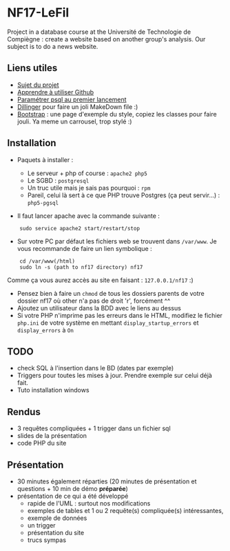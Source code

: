 # NF17-LeFil
Project in a database course at the Université de Technologie de Compiègne : create a website based on another group's analysis. Our subject is to do a news website.

## Liens utiles
* [Sujet du projet](http://nf17.crzt.fr/www/co/sujet5_leo.html)
* [Apprendre à utiliser Github](https://humantalks.com/talks/620-git-vous-ne-pourrez-plus-vous-en-passer)
* [Paramétrer psql au premier lancement](http://stackoverflow.com/questions/1471571/how-to-configure-postgresql-for-the-first-time)
* [Dillinger](http://dillinger.io/) pour faire un joli MakeDown file :)
* [Bootstrap](http://getbootstrap.com/examples/theme/) : une page d'exemple du style, copiez les classes pour faire jouli. Ya meme un carrousel, trop stylé :)

## Installation
* Paquets à installer :
	* Le serveur + php of course : `apache2 php5`
	* Le SGBD : `postgresql`
	* Un truc utile mais je sais pas pourquoi : `rpm`
	* Pareil, celui là sert à ce que PHP trouve Postgres (ça peut servir...) : `php5-pgsql`

* Il faut lancer apache avec la commande suivante :
```
	sudo service apache2 start/restart/stop
```

* Sur votre PC par défaut les fichiers web se trouvent dans `/var/www`. Je vous recommande de faire un lien symbolique :
```
	cd /var/www(/html)
	sudo ln -s (path to nf17 directory) nf17
```
Comme ça vous aurez accès au site en faisant : `127.0.0.1/nf17` :)
* Pensez bien à faire un `chmod` de tous les dossiers parents de votre dossier nf17 où other n'a pas de droit 'r', forcément ^^
* Ajoutez un utilisateur dans la BDD avec le liens au dessus
* Si votre PHP n'imprime pas les erreurs dans le HTML, modifiez le fichier `php.ini` de votre système en mettant `display_startup_errors` et `display_errors` à `On`


## TODO
* check SQL à l'insertion dans le BD (dates par exemple)
* Triggers pour toutes les mises à jour. Prendre exemple sur celui déjà fait.
* Tuto installation windows


## Rendus
* 3 requêtes compliquées + 1 trigger dans un fichier sql
* slides de la présentation
* code PHP du site

## Présentation
* 30 minutes également réparties (20 minutes de présentation et questions + 10 min de démo **préparée**)
* présentation de ce qui a été développé
	- rapide de l'UML : surtout nos modifications
	- exemples de tables et 1 ou 2 requête(s) compliquée(s) intéressantes,
	- exemple de données
	- un trigger
	- présentation du site
	- trucs sympas
